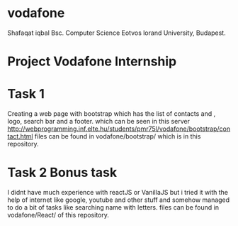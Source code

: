 # vodafone
Shafaqat iqbal
Bsc. Computer Science 
Eotvos lorand University, Budapest.
# Project Vodafone Internship
# Task 1
Creating a web page with bootstrap which has the list of contacts and ,  logo, search bar and a footer.
which can be seen in this server
http://webprogramming.inf.elte.hu/students/pmr75l/vodafone/bootstrap/contact.html
files can be found in vodafone/bootstrap/ which is in this repository. 
# Task 2 Bonus task
I didnt have much experience with reactJS or VanillaJS but i tried it with the help of internet like google, youtube and other stuff and somehow managed to do a bit of tasks like searching name with letters.
files can be found in vodafone/React/ of this repository.
